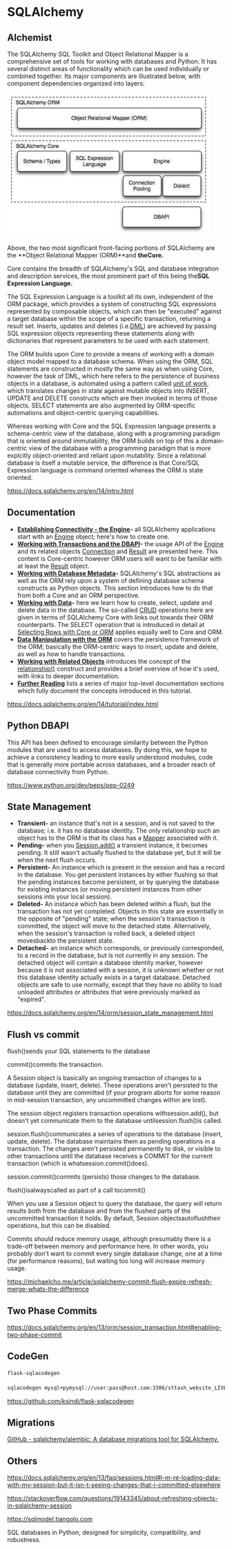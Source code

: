 # SQLAlchemy

## Alchemist

The SQLAlchemy SQL Toolkit and Object Relational Mapper is a comprehensive set of tools for working with databases and Python. It has several distinct areas of functionality which can be used individually or combined together. Its major components are illustrated below, with component dependencies organized into layers:

![image](../../../media/SQLAlchemy-image1.jpg)

Above, the two most significant front-facing portions of SQLAlchemy are the **Object Relational Mapper (ORM)**and **theCore.**

Core contains the breadth of SQLAlchemy's SQL and database integration and description services, the most prominent part of this being the**SQL Expression Language.**

The SQL Expression Language is a toolkit all its own, independent of the ORM package, which provides a system of constructing SQL expressions represented by composable objects, which can then be "executed" against a target database within the scope of a specific transaction, returning a result set. Inserts, updates and deletes (i.e.[DML](https://docs.sqlalchemy.org/en/14/glossary.html#term-DML)) are achieved by passing SQL expression objects representing these statements along with dictionaries that represent parameters to be used with each statement.

The ORM builds upon Core to provide a means of working with a domain object model mapped to a database schema. When using the ORM, SQL statements are constructed in mostly the same way as when using Core, however the task of DML, which here refers to the persistence of business objects in a database, is automated using a pattern called [unit of work](https://docs.sqlalchemy.org/en/14/glossary.html#term-unit-of-work), which translates changes in state against mutable objects into INSERT, UPDATE and DELETE constructs which are then invoked in terms of those objects. SELECT statements are also augmented by ORM-specific automations and object-centric querying capabilities.

Whereas working with Core and the SQL Expression language presents a schema-centric view of the database, along with a programming paradigm that is oriented around immutability, the ORM builds on top of this a domain-centric view of the database with a programming paradigm that is more explcitly object-oriented and reliant upon mutability. Since a relational database is itself a mutable service, the difference is that Core/SQL Expression language is command oriented whereas the ORM is state oriented.

https://docs.sqlalchemy.org/en/14/intro.html

## Documentation

- **[Establishing Connectivity - the Engine](https://docs.sqlalchemy.org/en/14/tutorial/engine.html#tutorial-engine)-** all SQLAlchemy applications start with an [Engine](https://docs.sqlalchemy.org/en/14/core/connections.html#sqlalchemy.engine.Engine) object; here's how to create one.
- **[Working with Transactions and the DBAPI](https://docs.sqlalchemy.org/en/14/tutorial/dbapi_transactions.html#tutorial-working-with-transactions)-** the usage API of the [Engine](https://docs.sqlalchemy.org/en/14/core/connections.html#sqlalchemy.engine.Engine) and its related objects [Connection](https://docs.sqlalchemy.org/en/14/core/connections.html#sqlalchemy.engine.Connection) and [Result](https://docs.sqlalchemy.org/en/14/core/connections.html#sqlalchemy.engine.Result) are presented here. This content is Core-centric however ORM users will want to be familiar with at least the [Result](https://docs.sqlalchemy.org/en/14/core/connections.html#sqlalchemy.engine.Result) object.
- **[Working with Database Metadata](https://docs.sqlalchemy.org/en/14/tutorial/metadata.html#tutorial-working-with-metadata)-** SQLAlchemy's SQL abstractions as well as the ORM rely upon a system of defining database schema constructs as Python objects. This section introduces how to do that from both a Core and an ORM perspective.
- **[Working with Data](https://docs.sqlalchemy.org/en/14/tutorial/data.html#tutorial-working-with-data)-** here we learn how to create, select, update and delete data in the database. The so-called [CRUD](https://docs.sqlalchemy.org/en/14/glossary.html#term-CRUD) operations here are given in terms of SQLAlchemy Core with links out towards their ORM counterparts. The SELECT operation that is introduced in detail at [Selecting Rows with Core or ORM](https://docs.sqlalchemy.org/en/14/tutorial/data_select.html#tutorial-selecting-data) applies equally well to Core and ORM.
- [**Data Manipulation with the ORM**](https://docs.sqlalchemy.org/en/14/tutorial/orm_data_manipulation.html#tutorial-orm-data-manipulation) covers the persistence framework of the ORM; basically the ORM-centric ways to insert, update and delete, as well as how to handle transactions.
- [**Working with Related Objects**](https://docs.sqlalchemy.org/en/14/tutorial/orm_related_objects.html#tutorial-orm-related-objects) introduces the concept of the [relationship()](https://docs.sqlalchemy.org/en/14/orm/relationship_api.html#sqlalchemy.orm.relationship) construct and provides a brief overview of how it's used, with links to deeper documentation.
- [**Further Reading**](https://docs.sqlalchemy.org/en/14/tutorial/further_reading.html#tutorial-further-reading) lists a series of major top-level documentation sections which fully document the concepts introduced in this tutorial.

https://docs.sqlalchemy.org/en/14/tutorial/index.html

## Python DBAPI

This API has been defined to encourage similarity between the Python modules that are used to access databases. By doing this, we hope to achieve a consistency leading to more easily understood modules, code that is generally more portable across databases, and a broader reach of database connectivity from Python.

https://www.python.org/dev/peps/pep-0249

## State Management

- **Transient-** an instance that's not in a session, and is not saved to the database; i.e. it has no database identity. The only relationship such an object has to the ORM is that its class has a [Mapper](https://docs.sqlalchemy.org/en/14/orm/mapping_api.html#sqlalchemy.orm.Mapper) associated with it.
- **Pending-** when you [Session.add()](https://docs.sqlalchemy.org/en/14/orm/session_api.html#sqlalchemy.orm.Session.add) a transient instance, it becomes pending. It still wasn't actually flushed to the database yet, but it will be when the next flush occurs.
- **Persistent-** An instance which is present in the session and has a record in the database. You get persistent instances by either flushing so that the pending instances become persistent, or by querying the database for existing instances (or moving persistent instances from other sessions into your local session).
- **Deleted-** An instance which has been deleted within a flush, but the transaction has not yet completed. Objects in this state are essentially in the opposite of "pending" state; when the session's transaction is committed, the object will move to the detached state. Alternatively, when the session's transaction is rolled back, a deleted object movesbackto the persistent state.
- **Detached-** an instance which corresponds, or previously corresponded, to a record in the database, but is not currently in any session. The detached object will contain a database identity marker, however because it is not associated with a session, it is unknown whether or not this database identity actually exists in a target database. Detached objects are safe to use normally, except that they have no ability to load unloaded attributes or attributes that were previously marked as "expired".

https://docs.sqlalchemy.org/en/14/orm/session_state_management.html

## Flush vs commit

flush()sends your SQL statements to the database

commit()commits the transaction.

A Session object is basically an ongoing transaction of changes to a database (update, insert, delete). These operations aren't persisted to the database until they are committed (if your program aborts for some reason in mid-session transaction, any uncommitted changes within are lost).

The session object registers transaction operations withsession.add(), but doesn't yet communicate them to the database untilsession.flush()is called.

session.flush()communicates a series of operations to the database (insert, update, delete). The database maintains them as pending operations in a transaction. The changes aren't persisted permanently to disk, or visible to other transactions until the database receives a COMMIT for the current transaction (which is whatsession.commit()does).

session.commit()commits (persists) those changes to the database.

flush()isalwayscalled as part of a call tocommit()

When you use a Session object to query the database, the query will return results both from the database and from the flushed parts of the uncommitted transaction it holds. By default, Session objectsautoflushtheir operations, but this can be disabled.

Commits should reduce memory usage, although presumably there is a trade-off between memory and performance here. In other words, you probably don't want to commit every single database change, one at a time (for performance reasons), but waiting too long will increase memory usage.

https://michaelcho.me/article/sqlalchemy-commit-flush-expire-refresh-merge-whats-the-difference

## Two Phase Commits

https://docs.sqlalchemy.org/en/13/orm/session_transaction.html#enabling-two-phase-commit

## CodeGen

```bash
flask-sqlacodegen

sqlacodegen mysql+pymysql://user:pass@host.com:3306/sttash_website_LIVE --table "table_name"
```

https://github.com/ksindi/flask-sqlacodegen

## Migrations

[GitHub - sqlalchemy/alembic: A database migrations tool for SQLAlchemy.](https://github.com/sqlalchemy/alembic)

## Others

https://docs.sqlalchemy.org/en/13/faq/sessions.html#i-m-re-loading-data-with-my-session-but-it-isn-t-seeing-changes-that-i-committed-elsewhere

https://stackoverflow.com/questions/19143345/about-refreshing-objects-in-sqlalchemy-session

https://sqlmodel.tiangolo.com

SQL databases in Python, designed for simplicity, compatibility, and robustness.
